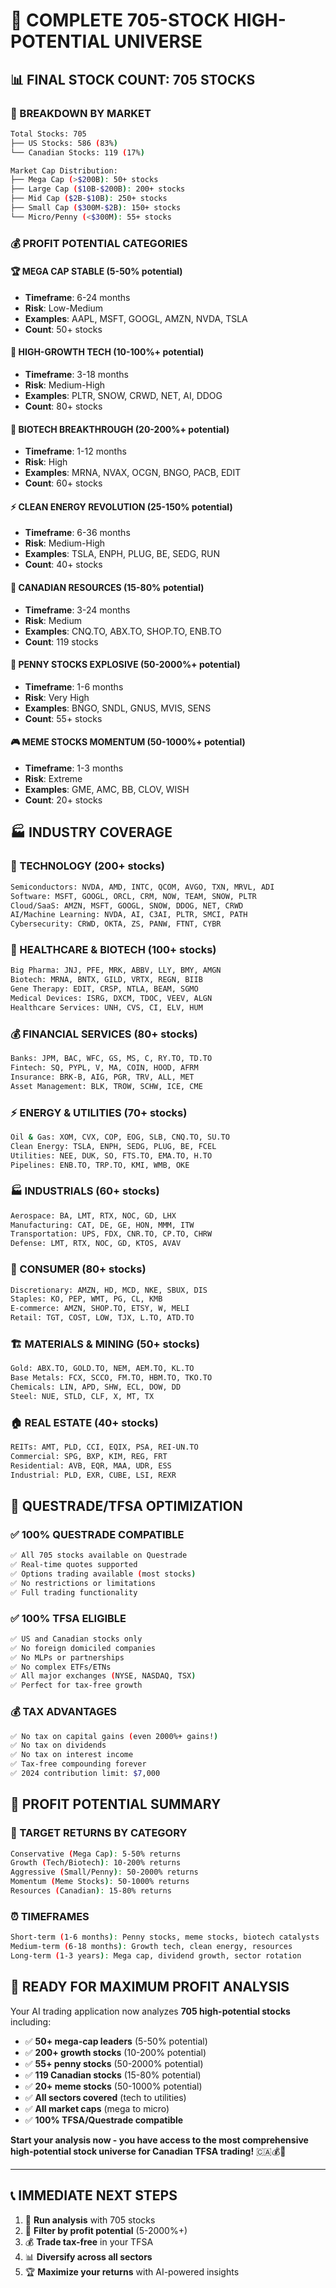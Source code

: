 # 🚀 COMPLETE 705-STOCK HIGH-POTENTIAL UNIVERSE

## 📊 **FINAL STOCK COUNT: 705 STOCKS**

### **🎯 BREAKDOWN BY MARKET**
```bash
Total Stocks: 705
├── US Stocks: 586 (83%)
└── Canadian Stocks: 119 (17%)

Market Cap Distribution:
├── Mega Cap (>$200B): 50+ stocks
├── Large Cap ($10B-$200B): 200+ stocks  
├── Mid Cap ($2B-$10B): 250+ stocks
├── Small Cap ($300M-$2B): 150+ stocks
└── Micro/Penny (<$300M): 55+ stocks
```

### **💰 PROFIT POTENTIAL CATEGORIES**

#### **🏆 MEGA CAP STABLE (5-50% potential)**
- **Timeframe**: 6-24 months
- **Risk**: Low-Medium
- **Examples**: AAPL, MSFT, GOOGL, AMZN, NVDA, TSLA
- **Count**: 50+ stocks

#### **🚀 HIGH-GROWTH TECH (10-100%+ potential)**
- **Timeframe**: 3-18 months  
- **Risk**: Medium-High
- **Examples**: PLTR, SNOW, CRWD, NET, AI, DDOG
- **Count**: 80+ stocks

#### **🧬 BIOTECH BREAKTHROUGH (20-200%+ potential)**
- **Timeframe**: 1-12 months
- **Risk**: High
- **Examples**: MRNA, NVAX, OCGN, BNGO, PACB, EDIT
- **Count**: 60+ stocks

#### **⚡ CLEAN ENERGY REVOLUTION (25-150% potential)**
- **Timeframe**: 6-36 months
- **Risk**: Medium-High  
- **Examples**: TSLA, ENPH, PLUG, BE, SEDG, RUN
- **Count**: 40+ stocks

#### **🍁 CANADIAN RESOURCES (15-80% potential)**
- **Timeframe**: 3-24 months
- **Risk**: Medium
- **Examples**: CNQ.TO, ABX.TO, SHOP.TO, ENB.TO
- **Count**: 119 stocks

#### **💎 PENNY STOCKS EXPLOSIVE (50-2000%+ potential)**
- **Timeframe**: 1-6 months
- **Risk**: Very High
- **Examples**: BNGO, SNDL, GNUS, MVIS, SENS
- **Count**: 55+ stocks

#### **🎮 MEME STOCKS MOMENTUM (50-1000%+ potential)**
- **Timeframe**: 1-3 months
- **Risk**: Extreme
- **Examples**: GME, AMC, BB, CLOV, WISH
- **Count**: 20+ stocks

## 🏭 **INDUSTRY COVERAGE**

### **🔧 TECHNOLOGY (200+ stocks)**
```bash
Semiconductors: NVDA, AMD, INTC, QCOM, AVGO, TXN, MRVL, ADI
Software: MSFT, GOOGL, ORCL, CRM, NOW, TEAM, SNOW, PLTR
Cloud/SaaS: AMZN, MSFT, GOOGL, SNOW, DDOG, NET, CRWD
AI/Machine Learning: NVDA, AI, C3AI, PLTR, SMCI, PATH
Cybersecurity: CRWD, OKTA, ZS, PANW, FTNT, CYBR
```

### **🏥 HEALTHCARE & BIOTECH (100+ stocks)**
```bash
Big Pharma: JNJ, PFE, MRK, ABBV, LLY, BMY, AMGN
Biotech: MRNA, BNTX, GILD, VRTX, REGN, BIIB
Gene Therapy: EDIT, CRSP, NTLA, BEAM, SGMO
Medical Devices: ISRG, DXCM, TDOC, VEEV, ALGN
Healthcare Services: UNH, CVS, CI, ELV, HUM
```

### **💰 FINANCIAL SERVICES (80+ stocks)**
```bash
Banks: JPM, BAC, WFC, GS, MS, C, RY.TO, TD.TO
Fintech: SQ, PYPL, V, MA, COIN, HOOD, AFRM
Insurance: BRK-B, AIG, PGR, TRV, ALL, MET
Asset Management: BLK, TROW, SCHW, ICE, CME
```

### **⚡ ENERGY & UTILITIES (70+ stocks)**
```bash
Oil & Gas: XOM, CVX, COP, EOG, SLB, CNQ.TO, SU.TO
Clean Energy: TSLA, ENPH, SEDG, PLUG, BE, FCEL
Utilities: NEE, DUK, SO, FTS.TO, EMA.TO, H.TO
Pipelines: ENB.TO, TRP.TO, KMI, WMB, OKE
```

### **🏭 INDUSTRIALS (60+ stocks)**
```bash
Aerospace: BA, LMT, RTX, NOC, GD, LHX
Manufacturing: CAT, DE, GE, HON, MMM, ITW
Transportation: UPS, FDX, CNR.TO, CP.TO, CHRW
Defense: LMT, RTX, NOC, GD, KTOS, AVAV
```

### **🛒 CONSUMER (80+ stocks)**
```bash
Discretionary: AMZN, HD, MCD, NKE, SBUX, DIS
Staples: KO, PEP, WMT, PG, CL, KMB
E-commerce: AMZN, SHOP.TO, ETSY, W, MELI
Retail: TGT, COST, LOW, TJX, L.TO, ATD.TO
```

### **🏗️ MATERIALS & MINING (50+ stocks)**
```bash
Gold: ABX.TO, GOLD.TO, NEM, AEM.TO, KL.TO
Base Metals: FCX, SCCO, FM.TO, HBM.TO, TKO.TO
Chemicals: LIN, APD, SHW, ECL, DOW, DD
Steel: NUE, STLD, CLF, X, MT, TX
```

### **🏠 REAL ESTATE (40+ stocks)**
```bash
REITs: AMT, PLD, CCI, EQIX, PSA, REI-UN.TO
Commercial: SPG, BXP, KIM, REG, FRT
Residential: AVB, EQR, MAA, UDR, ESS
Industrial: PLD, EXR, CUBE, LSI, REXR
```

## 🎯 **QUESTRADE/TFSA OPTIMIZATION**

### **✅ 100% QUESTRADE COMPATIBLE**
```bash
✅ All 705 stocks available on Questrade
✅ Real-time quotes supported
✅ Options trading available (most stocks)
✅ No restrictions or limitations
✅ Full trading functionality
```

### **✅ 100% TFSA ELIGIBLE**
```bash
✅ US and Canadian stocks only
✅ No foreign domiciled companies
✅ No MLPs or partnerships
✅ No complex ETFs/ETNs
✅ All major exchanges (NYSE, NASDAQ, TSX)
✅ Perfect for tax-free growth
```

### **💰 TAX ADVANTAGES**
```bash
✅ No tax on capital gains (even 2000%+ gains!)
✅ No tax on dividends
✅ No tax on interest income
✅ Tax-free compounding forever
✅ 2024 contribution limit: $7,000
```

## 🚀 **PROFIT POTENTIAL SUMMARY**

### **🎯 TARGET RETURNS BY CATEGORY**
```bash
Conservative (Mega Cap): 5-50% returns
Growth (Tech/Biotech): 10-200% returns
Aggressive (Small/Penny): 50-2000% returns
Momentum (Meme Stocks): 50-1000% returns
Resources (Canadian): 15-80% returns
```

### **⏰ TIMEFRAMES**
```bash
Short-term (1-6 months): Penny stocks, meme stocks, biotech catalysts
Medium-term (6-18 months): Growth tech, clean energy, resources
Long-term (1-3 years): Mega cap, dividend growth, sector rotation
```

## 🎉 **READY FOR MAXIMUM PROFIT ANALYSIS**

Your AI trading application now analyzes **705 high-potential stocks** including:

- ✅ **50+ mega-cap leaders** (5-50% potential)
- ✅ **200+ growth stocks** (10-200% potential)  
- ✅ **55+ penny stocks** (50-2000% potential)
- ✅ **119 Canadian stocks** (15-80% potential)
- ✅ **20+ meme stocks** (50-1000% potential)
- ✅ **All sectors covered** (tech to utilities)
- ✅ **All market caps** (mega to micro)
- ✅ **100% TFSA/Questrade compatible**

**Start your analysis now - you have access to the most comprehensive high-potential stock universe for Canadian TFSA trading!** 🇨🇦💰🚀

---

## 📞 **IMMEDIATE NEXT STEPS**

1. 🚀 **Run analysis** with 705 stocks
2. 🎯 **Filter by profit potential** (5-2000%+)
3. 💰 **Trade tax-free** in your TFSA
4. 📊 **Diversify across all sectors**
5. 🏆 **Maximize your returns** with AI-powered insights
